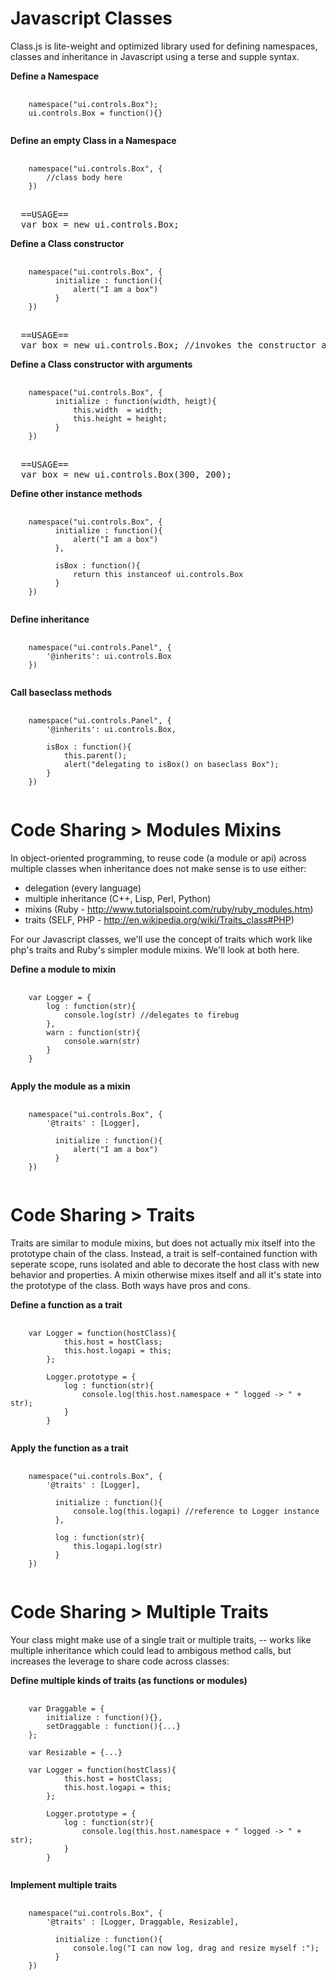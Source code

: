 # Javascript Classes
Class.js is lite-weight and optimized library used for defining namespaces, classes 
and inheritance in Javascript using a terse and supple syntax.

**Define a Namespace**
<pre>
  <code>
  	namespace("ui.controls.Box");
  	ui.controls.Box = function(){}
  </code>
</pre>



**Define an empty Class in a Namespace**
<pre>
  <code>
  	namespace("ui.controls.Box", {
  	    //class body here
  	})
  </code>
  
  ==USAGE==
  var box = new ui.controls.Box;
</pre>


**Define a Class constructor**
<pre>
  <code>
  	namespace("ui.controls.Box", {
    	  initialize : function(){
    	      alert("I am a box")
    	  }
  	})
  </code>
  
  ==USAGE==
  var box = new ui.controls.Box; //invokes the constructor automatically
</pre>


**Define a Class constructor with arguments**
<pre>
  <code>
  	namespace("ui.controls.Box", {
    	  initialize : function(width, heigt){
    	      this.width  = width;
    	      this.height = height;
    	  }
  	})
  </code>
  
  ==USAGE==
  var box = new ui.controls.Box(300, 200);
</pre>


**Define other instance methods**
<pre>
  <code>
  	namespace("ui.controls.Box", {
    	  initialize : function(){
    	      alert("I am a box")
    	  },
    	  
    	  isBox : function(){
    	      return this instanceof ui.controls.Box
    	  }
  	})
  </code>
</pre>


**Define inheritance**
<pre>
  <code>
  	namespace("ui.controls.Panel", {
  	    '@inherits': ui.controls.Box
  	})
  </code>
</pre>


**Call baseclass methods**
<pre>
  <code>
  	namespace("ui.controls.Panel", {
  	    '@inherits': ui.controls.Box,
  	    
  	    isBox : function(){
  	        this.parent();
  	        alert("delegating to isBox() on baseclass Box");
  	    }
  	})
  </code>
</pre>


# Code Sharing > Modules Mixins
In object-oriented programming, to reuse code (a module or api) across multiple classes
when inheritance does not make sense is to use either:
   - delegation (every language)
   - multiple inheritance (C++, Lisp, Perl, Python)
   - mixins (Ruby - http://www.tutorialspoint.com/ruby/ruby_modules.htm)
   - traits (SELF, PHP - http://en.wikipedia.org/wiki/Traits_class#PHP)

For our Javascript classes, we'll use the concept of traits which work like php's traits 
and Ruby's simpler module mixins. We'll look at both here.

**Define a module to mixin**
<pre>
  <code>
  	var Logger = {
  	    log : function(str){
  	        console.log(str) //delegates to firebug
  	    },
  	    warn : function(str){
  	        console.warn(str)
  	    }
  	}
  </code>
</pre>


**Apply the module as a mixin**
<pre>
  <code>
  	namespace("ui.controls.Box", {
  	    '@traits' : [Logger],
  	    
    	  initialize : function(){
    	      alert("I am a box")
    	  }
  	})
  </code>
</pre>


# Code Sharing > Traits
Traits are similar to module mixins, but does not actually mix itself into the prototype chain of
the class. Instead, a trait is self-contained function with seperate scope, runs isolated and able to decorate
the host class with new behavior and properties. A mixin otherwise mixes itself and all it's state into
the prototype of the class. Both ways have pros and cons.

**Define a function as a trait**
<pre>
  <code>
  	var Logger = function(hostClass){
  	        this.host = hostClass;
  	        this.host.logapi = this;
  	    };
  	    
  	    Logger.prototype = {
      	    log : function(str){
      	        console.log(this.host.namespace + " logged -> " + str);
      	    }
  	    }
  </code>
</pre>


**Apply the function as a trait**
<pre>
  <code>
  	namespace("ui.controls.Box", {
  	    '@traits' : [Logger],
  	    
    	  initialize : function(){
    	      console.log(this.logapi) //reference to Logger instance
    	  },
    	  
    	  log : function(str){
    	      this.logapi.log(str)
    	  }
  	})
  </code>
</pre>


# Code Sharing > Multiple Traits
Your class might make use of a single trait or multiple traits, -- works like multiple inheritance 
which could lead to ambigous method calls, but increases the leverage to share code across classes:

**Define multiple kinds of traits (as functions or modules)**
<pre>
  <code>
    var Draggable = {
        initialize : function(){},
        setDraggable : function(){...}
    };
    
    var Resizable = {...}
    
  	var Logger = function(hostClass){
  	        this.host = hostClass;
  	        this.host.logapi = this;
  	    };
  	    
  	    Logger.prototype = {
      	    log : function(str){
      	        console.log(this.host.namespace + " logged -> " + str);
      	    }
  	    }
  </code>
</pre>


**Implement multiple traits**
<pre>
  <code>
  	namespace("ui.controls.Box", {
  	    '@traits' : [Logger, Draggable, Resizable],
  	    
    	  initialize : function(){
    	      console.log("I can now log, drag and resize myself :");
    	  }
  	})
  </code>
</pre>
